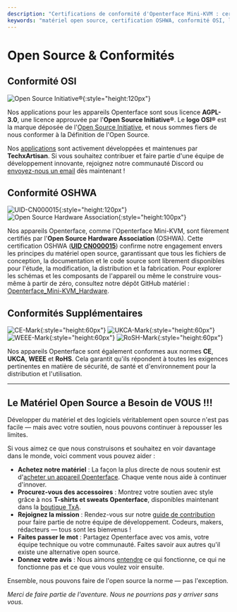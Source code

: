 ```yaml
---
description: "Certifications de conformité d'Openterface Mini-KVM : certifié OSHWA (UID CN000015), licence AGPL-3.0 approuvée par l'OSI, plus conformité CE, UKCA, WEEE et RoHS. Matériel et logiciel entièrement open source avec documentation complète disponible."
keywords: "matériel open source, certification OSHWA, conformité OSI, licence AGPL-3.0, certification CE, marquage UKCA, conformité WEEE, norme RoHS, certification matérielle, documentation open source, TechxArtisan, conformité matérielle, certification Mini-KVM, conception matérielle ouverte"
---
```


# Open Source & Conformités

## Conformité OSI

![Open Source Initiative®](https://assets.openterface.com/images/trademark/open-source-initiative.svg){:style="height:120px"}

Nos applications pour les appareils Openterface sont sous licence **AGPL-3.0**, une licence approuvée par l'**Open Source Initiative®**. Le **logo OSI®** est la marque déposée de l'[Open Source Initiative](http://opensource.org), et nous sommes fiers de nous conformer à la Définition de l'Open Source.

Nos [applications](/app) sont activement développées et maintenues par **TechxArtisan**. Si vous souhaitez contribuer et faire partie d'une équipe de développement innovante, rejoignez notre communauté Discord ou [envoyez-nous un email](mailto:info@openterface.com) dès maintenant !

## Conformité OSHWA

![UID-CN000015](https://assets.openterface.com/images/trademark/oshw-cn000015.svg){:style="height:120px"}
![Open Source Hardware Association](https://assets.openterface.com/images/trademark/open-source-hardware.svg){:style="height:100px"}

Nos appareils Openterface, comme l'Openterface Mini-KVM, sont fièrement certifiés par l'**Open Source Hardware Association** (OSHWA). Cette certification OSHWA ([**UID CN000015**](https://certification.oshwa.org/cn000015.html)) confirme notre engagement envers les principes du matériel open source, garantissant que tous les fichiers de conception, la documentation et le code source sont librement disponibles pour l'étude, la modification, la distribution et la fabrication. Pour explorer les schémas et les composants de l'appareil ou même le construire vous-même à partir de zéro, consultez notre dépôt GitHub matériel : [Openterface_Mini-KVM_Hardware](https://github.com/TechxArtisanStudio/Openterface_Mini-KVM_Hardware).

## Conformités Supplémentaires
![CE-Mark](https://assets.openterface.com/images/trademark/ce.svg){:style="height:60px"}
![UKCA-Mark](https://assets.openterface.com/images/trademark/ukca.svg){:style="height:60px"}
![WEEE-Mark](https://assets.openterface.com/images/trademark/weee.svg){:style="height:60px"}
![RoSH-Mark](https://assets.openterface.com/images/trademark/rohs.svg){:style="height:60px"}

Nos appareils Openterface sont également conformes aux normes **CE**, **UKCA**, **WEEE** et **RoHS**. Cela garantit qu'ils répondent à toutes les exigences pertinentes en matière de sécurité, de santé et d'environnement pour la distribution et l'utilisation.

---

## Le Matériel Open Source a Besoin de VOUS !!!

Développer du matériel et des logiciels véritablement open source n'est pas facile — mais avec votre soutien, nous pouvons continuer à repousser les limites.

Si vous aimez ce que nous construisons et souhaitez en voir davantage dans le monde, voici comment vous pouvez aider :

- **Achetez notre matériel** : La façon la plus directe de nous soutenir est d'[acheter un appareil Openterface](/buy-mini-kvm). Chaque vente nous aide à continuer d'innover.
- **Procurez-vous des accessoires** : Montrez votre soutien avec style grâce à nos **T-shirts et sweats Openterface**, disponibles maintenant dans la [boutique TxA](/shop).
- **Rejoignez la mission** : Rendez-vous sur notre [guide de contribution](/contributing) pour faire partie de notre équipe de développement. Codeurs, makers, rédacteurs — tous sont les bienvenus !
- **Faites passer le mot** : Partagez Openterface avec vos amis, votre équipe technique ou votre communauté. Faites savoir aux autres qu'il existe une alternative open source.
- **Donnez votre avis** : Nous aimons [entendre](/feedback) ce qui fonctionne, ce qui ne fonctionne pas et ce que vous voulez voir ensuite.

Ensemble, nous pouvons faire de l'open source la norme — pas l'exception.

_Merci de faire partie de l'aventure. Nous ne pourrions pas y arriver sans vous._
